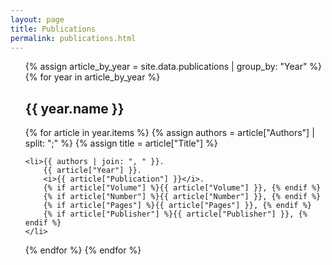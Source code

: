 ```yaml
---
layout: page
title: Publications
permalink: publications.html
---
```


<ul>
{% assign article_by_year = site.data.publications | group_by: "Year" %}
{% for year in article_by_year %}
  <h2>{{ year.name }}</h2>
  {% for article in year.items %}
    {% assign authors = article["Authors"] | split: ";" %}
    {% assign title = article["Title"] %}
    
    <li>{{ authors | join: ", " }}.
        {{ article["Year"] }}.
        <i>{{ article["Publication"] }}</i>.
        {% if article["Volume"] %}{{ article["Volume"] }}, {% endif %}
        {% if article["Number"] %}{{ article["Number"] }}, {% endif %}
        {% if article["Pages"] %}{{ article["Pages"] }}, {% endif %}
        {% if article["Publisher"] %}{{ article["Publisher"] }}, {% endif %}
    </li>

  {% endfor %}
{% endfor %}
</ul>
